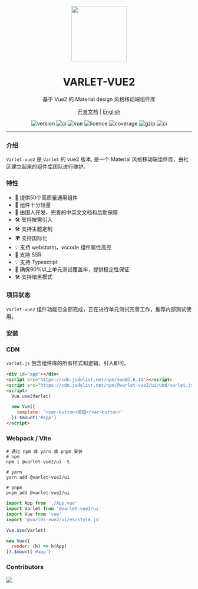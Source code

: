 <div align="center">
  <a href="https://varlet.gitee.io/varlet-ui-vue2/">
    <img src="https://varlet.gitee.io/varlet-ui-vue2/logo.svg" width="150">
  </a>
  <h1>VARLET-VUE2</h1>
  <p>基于 Vue2 的 Material design 风格移动端组件库</p>
   <p>
    <a href="https://varlet.gitee.io/varlet-ui-vue2/">开发文档</a> | <a href="https://github.com/varletjs/varlet-vue2/blob/dev/README.en-US.md">English</a>
  </p>
  <p>
    <img src="https://img.shields.io/npm/v/@varlet-vue2/ui?style=flat-square" alt="version">
    <img src="https://img.shields.io/github/stars/varletjs/varlet-vue2" alt="ci">
    <img src="https://img.shields.io/badge/vue-v2.6.14%2B-%23407fbc" alt="vue">
    <img src="https://img.shields.io/npm/l/@varlet-vue2/ui.svg" alt="licence">
    <img src="https://img.shields.io/codecov/c/github/varletjs/varlet-vue2" alt="coverage">
    <img src="https://img.badgesize.io/https://unpkg.com/@varlet-vue2/ui/umd/varlet.js?compression=gzip&label=gzip" alt="gzip" />
    <img src="https://github.com/varletjs/varlet-vue2/workflows/CI/badge.svg" alt="ci">
  </p>
</div>

---

### 介绍

`Varlet-vue2` 是 `Varlet` 的 vue2 版本, 是一个 Material 风格移动端组件库，由社区建立起来的组件库团队进行维护。

### 特性
- 🚀 提供50个高质量通用组件 
- 🚀 组件十分轻量
- 💪 由国人开发，完善的中英文文档和后勤保障
- 🛠️ 支持按需引入
- 🛠️ 支持主题定制
- 🌍 支持国际化
- 💡 支持 webstorm，vscode 组件属性高亮
- 💪 支持 SSR
- 💡 支持 Typescript 
- 💪 确保90%以上单元测试覆盖率，提供稳定性保证
- 🛠️ 支持暗黑模式


### 项目状态
`Varlet-vue2` 组件功能已全部完成，正在进行单元测试完善工作，推荐内部测试使用。

### 安装
### CDN
`varlet.js` 包含组件库的所有样式和逻辑，引入即可。

```html
<div id="app"></div>
<script src="https://cdn.jsdelivr.net/npm/vue@2.6.14"></script>
<script src="https://cdn.jsdelivr.net/npm/@varlet-vue2/ui/umd/varlet.js"></script>
<script>
  Vue.use(Varlet)

  new Vue({
    template: '<var-button>按钮</var-button>'
  }).$mount('#app')
</script>
```

### Webpack / Vite
```shell
# 通过 npm 或 yarn 或 pnpm 安装
# npm
npm i @varlet-vue2/ui -S

# yarn
yarn add @varlet-vue2/ui

# pnpm
pnpm add @varlet-vue2/ui
```

```js
import App from './App.vue'
import Varlet from '@varlet-vue2/ui'
import Vue from 'vue'
import '@varlet-vue2/ui/es/style.js'

Vue.use(Varlet)

new Vue({
  render: (h) => h(App)
}).$mount('#app')
```

### Contributors

<a href="https://github.com/varletjs/varlet-vue2/graphs/contributors">
  <img src="https://contrib.rocks/image?repo=varletjs/varlet-vue2" />
</a> 
